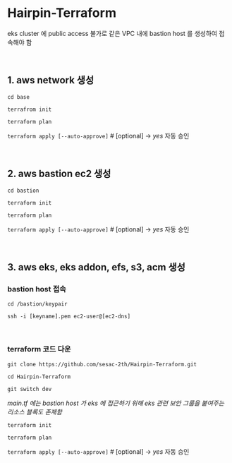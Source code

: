 # Hairpin-Terraform

eks cluster 에 public access 불가로 같은 VPC 내에 bastion host 를 생성하여 접속해야 함

</br>

## 1. aws network 생성
`cd base`

`terrafrom init`

`terraform plan`

`terraform apply [--auto-approve]` # [optional] -> _yes_ 자동 승인

</br>

## 2. aws bastion ec2 생성
`cd bastion`

`terraform init`

`terraform plan`

`terraform apply [--auto-approve]` # [optional] -> _yes_ 자동 승인

</br>

## 3. aws eks, eks addon, efs, s3, acm 생성

### bastion host 접속

`cd /bastion/keypair`

`ssh -i [keyname].pem ec2-user@[ec2-dns]`

</br>

### terraform 코드 다운

`git clone https://github.com/sesac-2th/Hairpin-Terraform.git`

`cd Hairpin-Terraform`

`git switch dev`

_main.tf 에는 bastion host 가 eks 에 접근하기 위해 eks 관련 보안 그룹을 붙여주는 리소스 블록도 존재함_


`terraform init`

`terraform plan`

`terraform apply [--auto-approve]` # [optional] -> _yes_ 자동 승인